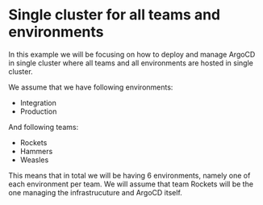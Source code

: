 # Single cluster for all teams and environments

In this example we will be focusing on how to deploy and manage ArgoCD in single cluster where all teams and all environments are hosted in single cluster.

We assume that we have following environments:

- Integration
- Production

And following teams:

- Rockets
- Hammers
- Weasles

This means that in total we will be having 6 environments, namely one of each environment per team. We will assume that team Rockets will be the one managing the infrastrucuture and ArgoCD itself. 
